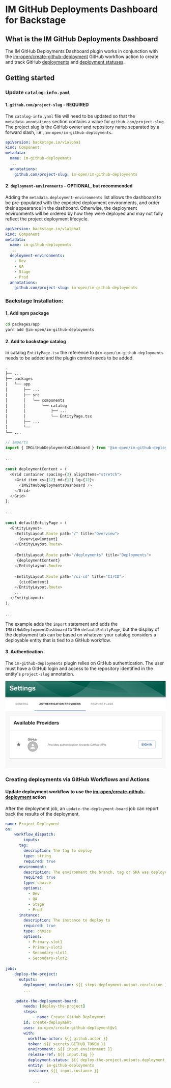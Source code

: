 # IM GitHub Deployments Dashboard for Backstage

## What is the IM GitHub Deployments Dashboard
The IM GitHub Deployments Dashboard plugin works in conjunction with the [im-open/create-github-deployment] GitHub workflow action to create and track GitHub [deployments] and [deployment statuses].


## Getting started

### Update `catalog-info.yaml`

####  1. `github.com/project-slug` - REQUIRED

The `catalog-info.yaml` file will need to be updated so that the `metadata.annotations` section contains a value for `github.com/project-slug`. The project slug is the GitHub owner and repository name separated by a forward slash, i.e., `im-open/im-github-deployments`.

```yaml
apiVersion: backstage.io/v1alpha1
kind: Component
metadata:
  name: im-github-deployemnts
  ...
  annotations:
    github.com/project-slug: im-open/im-github-deployments
```

#### 2. `deployment-environments` - OPTIONAL, but recommended

Adding the `metadata.deployment-environments` list allows the dashboard to be pre-populated with the expected deployment environments, and order their appearance in the dashboard.  Otherwise, the deployment environments will be ordered by how they were deployed and may not fully reflect the project deployment lifecycle.

```yaml
apiVersion: backstage.io/v1alpha1
kind: Component
metadata:
  name: im-github-deployemnts
  ...
  deployment-environments:
  	- Dev
  	- QA
  	- Stage
  	- Prod
  annotations:
    github.com/project-slug: im-open/im-github-deployments
```

### Backstage Installation:

#### 1. Add npm package

```bash
cd packages/app
yarn add @im-open/im-github-deployments
```

#### 2. Add to backstage catalog

In catalog `EntityPage.tsx` the reference to `@im-open/im-github-deployments` needs to be added and the plugin control needs to be added.

```bash
.
├── ...
├── packages
│   └── app
│       ├── ...
│       ├── src
│       │   └── components
│       │       └── catalog
│       │           ├── ...
│       │           └── EntityPage.tsx
│       ├── ...
│       └──
└── ...
```

```typescript
// imports
import { IMGitHubDeploymentsDashboard } from '@im-open/im-github-deployments';

...

const deploymentContent = (
  <Grid container spacing={3} alignItems="stretch">
    <Grid item xs={12} md={12} lg={12}>
      <IMGitHubDeploymentsDashboard />
    </Grid>
  </Grid>
};

...

const defaultEntityPage = (
  <EntityLayout>
    <EntityLayout.Route path="/" title="Overview">
      {overviewContent}
    </EntityLayout.Route>

    <EntityLayout.Route path="/deployments" title="Deployments">
     {deploymentContent}
    </EntityLayout.Route>

    <EntityLayout.Route path="/ci-cd" title="CI/CD">
      {cicdContent}
    </EntityLayout.Route>
    ...
  </EntityLayout>
);

...
```

The example adds the `import` statement and adds the `IMGitHubDeploymentDashboard` to the `defaultEntityPage`, but the display of the deployment tab can be based on whatever your catalog considers a deployable entity that is tied to a GitHub workflow.

#### 3. Authentication

The `im-github-deployments` plugin relies on GitHub authentication.  The user must have a GitHub login and access to the repository identified in the entity's `project-slug` annotation.

![GitHub Authentication](images/github_auth.png)

### Creating deployments via GitHub Workflows and Actions

#### Update deployment workflow to use the [im-open/create-github-deployment] action

After the deployment job, an `update-the-deployment-board` job can report back the results of the deployment.

```yaml
name: Project Deployment
on:
	workflow_dispatch:
		inputs:
      tag:
        description: The tag to deploy
        type: string
        required: true
      environment:
        description: The environment the branch, tag or SHA was deployed to
        required: true
        type: choice
        options:
          - Dev
          - QA
          - Stage
          - Prod
      instance:
        description: The instance to deploy to
        required: true
        type: choice
        options:
          - Primary-slot1
          - Primary-slot2
          - Secondary-slot1
          - Secondary-slot2

jobs:
	deploy-the-project:
	  outputs:
	  	deployment_conclusion: ${{ steps.deployment.output.conclusion }}
		...

	update-the-deployment-board:
		needs: [deploy-the-project]
		steps:
			- name: Create GitHub Deployment
        id: create-deployment
        uses: im-open/create-github-deployment@v1
        with:
          workflow-actor: ${{ github.actor }}
          token: ${{ secrets.GITHUB_TOKEN }}
          environment: ${{ input.environment }}
          release-ref: ${{ input.tag }}
          deployment-status: ${{ deploy-the-project.outputs.deployment_conclusion }}
          entity: im-github-deployments
          instance: ${{ input.instance }}

			...
```

<!-- links -->

[im-open/create-github-deployment]: https://github.com/im-open/create-github-deployment "im-open/create-github-deployment"
[deployments]: https://docs.github.com/en/rest/deployments/deployments?apiVersion=2022-11-28 "Deployments: Use the REST API to create and delete deployments and deployment environments."
[deployment statuses]: https://docs.github.com/en/rest/deployments/statuses?apiVersion=2022-11-28 "Deployment statuses: Use the REST API to manage deployment statuses."
